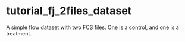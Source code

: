 # tutorial_fj_2files_dataset
A simple flow dataset with two FCS files. One is a control, and one is a treatment.
